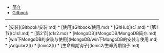 * [简介](README.md)
* [Gitbook](Gitbook/简介.md)
<hr>
 * [安装](Gitbook/安装.md)
 * [使用](Gitbook/使用.md)
* [GitHub](c1.md)
 * [第1节](c1s1.md)
 * [第2节](c1s2.md)
* [MongoDB](MongoDB/MongoDB简介.md)
 * [win下MongoDB的安装与使用](MongoDB/win下MongoDB的安装与使用.md)
* [Angular2]()
* [Ionic2]()
 * [生命周期钩子](Ionic2/生命周期钩子.md)